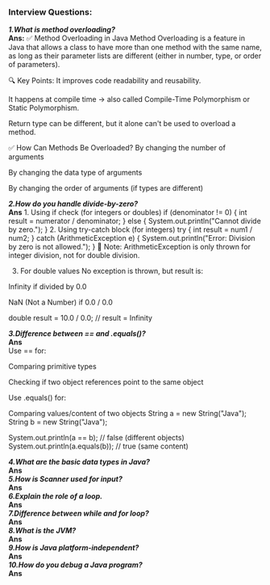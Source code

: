 ### Interview Questions:

***1.What is method overloading?***  
**Ans:**  ✅ Method Overloading in Java
Method Overloading is a feature in Java that allows a class to have more than one method with the same name, as long as their parameter lists are different (either in number, type, or order of parameters).

🔍 Key Points:
It improves code readability and reusability.

It happens at compile time → also called Compile-Time Polymorphism or Static Polymorphism.

Return type can be different, but it alone can't be used to overload a method.

✅ How Can Methods Be Overloaded?
By changing the number of arguments

By changing the data type of arguments

By changing the order of arguments (if types are different)

***2.How do you handle divide-by-zero?***  
**Ans**  1. Using if check (for integers or doubles)
if (denominator != 0) {
    int result = numerator / denominator;
} else {
    System.out.println("Cannot divide by zero.");
}
2. Using try-catch block (for integers)
try {
    int result = num1 / num2;
} catch (ArithmeticException e) {
    System.out.println("Error: Division by zero is not allowed.");
}
📝 Note: ArithmeticException is only thrown for integer division, not for double division.

3. For double values
No exception is thrown, but result is:

Infinity if divided by 0.0

NaN (Not a Number) if 0.0 / 0.0

double result = 10.0 / 0.0;   // result = Infinity


***3.Difference between == and .equals()?***  
**Ans**  
Use == for:

Comparing primitive types

Checking if two object references point to the same object

Use .equals() for:

Comparing values/content of two objects
String a = new String("Java");
String b = new String("Java");

System.out.println(a == b);        // false (different objects)
System.out.println(a.equals(b));   // true  (same content)

***4.What are the basic data types in Java?***  
**Ans**   
***5.How is Scanner used for input?***  
**Ans**  
***6.Explain the role of a loop.***  
**Ans**  
***7.Difference between while and for loop?***  
**Ans**  
***8.What is the JVM?***  
**Ans**  
***9.How is Java platform-independent?***  
**Ans**  
***10.How do you debug a Java program?***  
**Ans**  
